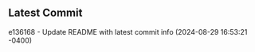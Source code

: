 
## Latest Commit
e136168 - Update README with latest commit info (2024-08-29 16:53:21 -0400) <Yunxi-Zhou>
